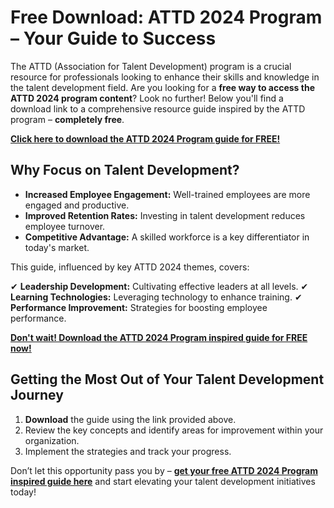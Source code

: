 # Free Download: ATTD 2024 Program – Your Guide to Success

The ATTD (Association for Talent Development) program is a crucial resource for professionals looking to enhance their skills and knowledge in the talent development field. Are you looking for a **free way to access the ATTD 2024 program content**? Look no further! Below you'll find a download link to a comprehensive resource guide inspired by the ATTD program – **completely free**.

[**Click here to download the ATTD 2024 Program guide for FREE!**](https://udemywork.com/attd-2024-program)

## Why Focus on Talent Development?

- **Increased Employee Engagement:** Well-trained employees are more engaged and productive.
- **Improved Retention Rates:** Investing in talent development reduces employee turnover.
- **Competitive Advantage:** A skilled workforce is a key differentiator in today's market.

This guide, influenced by key ATTD 2024 themes, covers:

✔ **Leadership Development:** Cultivating effective leaders at all levels.
✔ **Learning Technologies:** Leveraging technology to enhance training.
✔ **Performance Improvement:** Strategies for boosting employee performance.

[**Don't wait! Download the ATTD 2024 Program inspired guide for FREE now!**](https://udemywork.com/attd-2024-program)

## Getting the Most Out of Your Talent Development Journey

1. **Download** the guide using the link provided above.
2. Review the key concepts and identify areas for improvement within your organization.
3. Implement the strategies and track your progress.

Don’t let this opportunity pass you by – **[get your free ATTD 2024 Program inspired guide here](https://udemywork.com/attd-2024-program)** and start elevating your talent development initiatives today!
